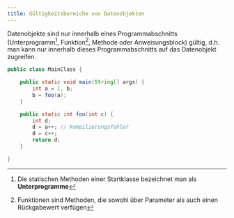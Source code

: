```yaml
---
title: Gültigkeitsbereiche von Datenobjekten
---
```


Datenobjekte sind nur innerhalb eines Programmabschnitts (Unterprogramm[^1], Funktion[^2], Methode oder Anweisungsblock) gültig, d.h. man kann nur innerhalb dieses Programmabschnitts auf das Datenobjekt zugreifen.

```java
public class MainClass {

    public static void main(String[] args) {
        int a = 1, b;
        b = foo(a);
    }

    public static int foo(int c) {
        int d;
        d = a++; // Kompilierungsfehler
        d = c++;
        return d;
    }

}
```

[^1]: Die statischen Methoden einer Startklasse bezeichnet man als **Unterprogramme**
[^2]: Funktionen sind Methoden, die sowohl über Parameter als auch einen Rückgabewert verfügen

